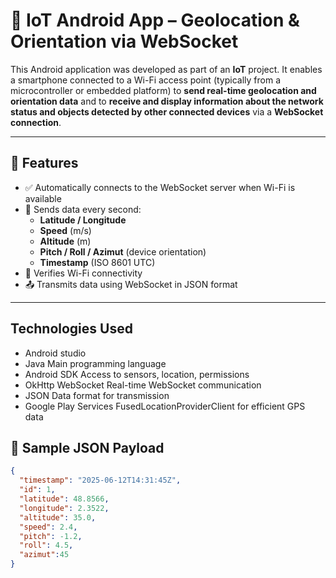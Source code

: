 # 📡 IoT Android App – Geolocation & Orientation via WebSocket

This Android application was developed as part of an **IoT** project. It enables a smartphone connected to a Wi-Fi access point (typically from a microcontroller or embedded platform) to **send real-time geolocation and orientation data** and to **receive and display information about the network status and objects detected by other connected devices** via a **WebSocket connection**.

---

## 📱 Features

- ✅ Automatically connects to the WebSocket server when Wi-Fi is available
- 📍 Sends data every second:
  - **Latitude / Longitude**
  - **Speed** (m/s)
  - **Altitude** (m)
  - **Pitch / Roll / Azimut** (device orientation)
  - **Timestamp** (ISO 8601 UTC)
- 📶 Verifies Wi-Fi connectivity
- 📤 Transmits data using WebSocket in JSON format

---

## Technologies Used
- Android studio
- Java	Main programming language
- Android SDK	Access to sensors, location, permissions
- OkHttp WebSocket	Real-time WebSocket communication
- JSON	Data format for transmission
- Google Play Services	FusedLocationProviderClient for efficient GPS data

## 🧪 Sample JSON Payload

```json
{
  "timestamp": "2025-06-12T14:31:45Z",
  "id": 1,
  "latitude": 48.8566,
  "longitude": 2.3522,
  "altitude": 35.0,
  "speed": 2.4,
  "pitch": -1.2,
  "roll": 4.5,
  "azimut":45
}
  

